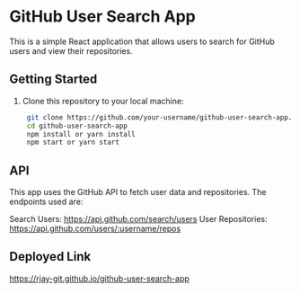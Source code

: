 # GitHub User Search App

This is a simple React application that allows users to search for GitHub users and view their repositories.

## Getting Started

1. Clone this repository to your local machine:

   ```bash
    git clone https://github.com/your-username/github-user-search-app.git
    cd github-user-search-app
    npm install or yarn install
    npm start or yarn start

## API

This app uses the GitHub API to fetch user data and repositories. The endpoints used are:

Search Users: https://api.github.com/search/users
User Repositories: https://api.github.com/users/:username/repos

## Deployed Link
https://rjay-git.github.io/github-user-search-app